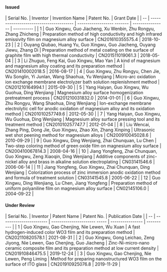 #### Issued

| Serial No. | Inventor | Invention Name | Patent No. | Grant Date |
| -- | --------------------------------------- | ------------------ ------- | ---------------- | ---------- |
| 1 | Guo Xingwu, Guo Jiacheng, Xu Wenbin, Zhu Rongyu, Zhang Zhicheng | Preparation method of high conductivity and high infrared emissivity film on magnesium alloy surface | CN201610355575.4 | 2018-10-23 |
| 2 | Ouyang Qiubao, Huang Yu, Guo Xingwu, Guo Jiacheng, Ouyang Jiewu, Zhang Di | Preparation method of metal coating on the surface of graphite film with high thermal conductivity | CN201511019061.3 | 2018-05-04 |
| 3 | Li Zhuguo, Feng Kai, Guo Xingwu, Mao Yan | A kind of magnesium and magnesium alloy coating and its preparation method | CN201410002018.5 | 2016-08-17 |
| 4 | Guo Xingwu, Zhu Rongyu, Chen Jie, Wu Songlin, Yi Junlan, Wang Shaohua, Yu Wenjiang | Micro-arc oxidation ion exchange membrane electrolyzer bath solution replenishment method | CN201210164994.1 | 2015-09-30 |
| 5 | Yang Haiyan, Guo Xingwu, Wu Guohua, Ding Wenjiang | Magnesium alloy surface homogenization pretreatment process | CN201210031832.0 | 2014-01-01 |
| 6 | Guo Xingwu, Zhu Rongyu, Wang Shaohua, Ding Wenjiang | Ion-exchange membrane electrolytic cell for anodic oxidation of magnesium alloy and its oxidation method | CN201010257749.6 | 2012-05-30 |
| 7 | Yang Haiyan, Guo Xingwu, Wu Guohua, Ding Wenjiang | Magnesium alloy surface pressing tool and its treatment method | CN201010257747.7 | 2012-01-04 |
| 8 | Liu Wencai, Zhang Ping, Dong Jie, Guo Xingwu, Zhao Xin, Zhang Xinping | Ultrasonic wet shot peening method for magnesium alloys | CN200910045028.6 | 2010-09-29 |
| 9 | Guo Xingwu, Ding Wenjiang, Zhai Chunquan, Lu Chen | Two-step coloring method of green oxide film on magnesium alloy surface | CN200410067814.3 | 2008-04-16 |
| 10 | Jiang Yongfeng, Zhai Chunquan, Guo Xingwu, Zeng Xiaoqin, Ding Wenjiang | Additive components of zinc-nickel alloy and brass in alkaline solution electroplating | CN03141546.6 | 2006-06-14 |
| 11 | Jiang Yongfeng, Guo Xingwu, Zhai Chunquan, Ding Wenjiang | Colorization process of zinc immersion anodic oxidation method and formula of treatment solution | CN03141545.8 | 2005-06-22 |
| 12 | Guo Xingwu, Ding Wenjiang, Lu Chen, Jiang Yongfeng | Preparation method of uniform polyaniline film on magnesium alloy surface | CN02145106.0 | 2004-09-22 |

#### Under Review

| Serial No. | Inventor | Patent Name | Patent No. | Publication Date |
| -- | ----------------------- | ---------------------- ----- | ---------------- | ---------- |
| 1 | Guo Xingwu, Gao Chenjing, Nie Lewen, Wu Xuan | A fast hydrogen-induced color WO3 film and its preparation method | CN202110820578.1 | 2021-08-31 |
| 2 | Guo Xingwu, Gong Leichao, Zeng Jiyong, Nie Lewen, Gao Chenjing, Guo Jiacheng | Zinc\-Ni\-micro-nano ceramic composite film and its preparation method at low current density | CN201910846475.5 | 2019-12-24 |
| 3 | Guo Xingwu, Gao Chenjing, Nie Lewen, Peng Liming | Method for preparing nanostructured WO3 film on the surface of ITO glass | CN201910925076.8 | 2019-11-29 |